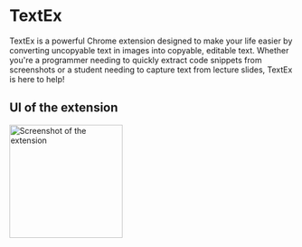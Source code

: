 
# TextEx

TextEx is a powerful Chrome extension designed to make your life easier by converting uncopyable text in images into copyable, editable text. Whether you're a programmer needing to quickly extract code snippets from screenshots or a student needing to capture text from lecture slides, TextEx is here to help!

## UI of the extension

<img src="https://github.com/username/repository/blob/main/screenshot.png" alt="Screenshot of the extension" width="200" height="200" />





